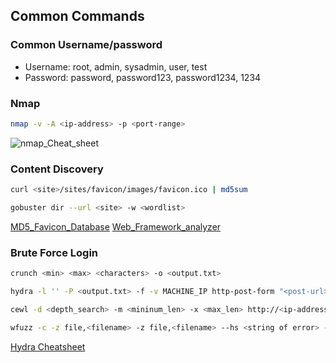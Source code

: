 ## **Common Commands**

### **Common Username/password**
- Username: root, admin, sysadmin, user, test
- Password: password, password123, password1234, 1234

### **Nmap**
```bash
nmap -v -A <ip-address> -p <port-range>
```
![nmap_Cheat_sheet](https://external-content.duckduckgo.com/iu/?u=https%3A%2F%2Fsecurityonline.info%2Fwp-content%2Fuploads%2F2017%2F08%2Fnmap.png&f=1&nofb=1&ipt=5ab6028ec932ef96018cb00657dc4100175e4674b98cb998b3cfc36e89bdeff5&ipo=images)

### **Content Discovery**
```bash
curl <site>/sites/favicon/images/favicon.ico | md5sum

gobuster dir --url <site> -w <wordlist>
```
[MD5_Favicon_Database](https://wiki.owasp.org/index.php/OWASP_favicon_database)
[Web_Framework_analyzer](https://www.wappalyzer.com/)

### **Brute Force Login**
```bash
crunch <min> <max> <characters> -o <output.txt>

hydra -l '' -P <output.txt> -f -v MACHINE_IP http-post-form "<post-url>:<input_name>=^PASS^:<Error_Result>" -s <port_Name>

cewl -d <depth_search> -m <mininum_len> -x <max_len> http://<ip-address> -w <output.txt>

wfuzz -c -z file,<filename> -z file,<filename> --hs <string of error> -u <login_page_location> -d <username=FUZZ&password=FUZ2Z>
```
[Hydra Cheatsheet](https://github.com/frizb/Hydra-Cheatsheet)
